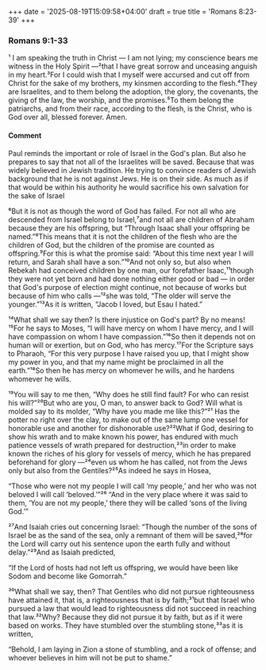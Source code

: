 +++
date = '2025-08-19T15:09:58+04:00'
draft = true
title = 'Romans 8:23-39'
+++


### Romans 9:1-33
¹ I am speaking the truth in Christ — I am not lying; my conscience bears me witness in the Holy Spirit —²that I have great sorrow and unceasing anguish in my heart.³For I could wish that I myself were accursed and cut off from Christ for the sake of my brothers,  my kinsmen according to the flesh.⁴They are Israelites, and to them belong the adoption, the glory, the covenants, the giving of the law, the worship, and the promises.⁵To them belong the patriarchs, and from their race, according to the flesh, is the Christ, who is God over all, blessed forever. Amen.

#### Comment
Paul reminds the important or role of Israel in the God's plan. But also he prepares to say that not all of the Israelites will be saved. Because that was widely believed in Jewish tradition. He trying to convince readers of Jewish background that he is not against Jews. He is on their side. As much as if that would be within his authority he would sacrifice his own salvation for the sake of Israel

 <!--NOTE: In this section he explain how it is not contradict the word of God. And brings the examples from the history of Israel-->
 ⁶But it is not as though the word of God has failed. For not all who are descended from Israel belong to Israel,⁷and not all are children of Abraham because they are his offspring, but “Through Isaac shall your offspring be named.”⁸This means that it is not the children of the flesh who are the children of God, but the children of the promise are counted as offspring.⁹For this is what the promise said: “About this time next year I will return, and Sarah shall have a son.”¹⁰And not only so, but also when Rebekah had conceived children by one man, our forefather Isaac,¹¹though they were not yet born and had done nothing either good or bad — in order that God's purpose of election might continue, not because of works but because of him who calls —¹²she was told, “The older will serve the younger.”¹³As it is written, “Jacob I loved, but Esau I hated.”

 <!--NOTE: Is the God Unjust?-->
 ¹⁴What shall we say then? Is there injustice on God's part? By no means!¹⁵For he says to Moses, “I will have mercy on whom I have mercy, and I will have compassion on whom I have compassion.”¹⁶So then it depends not on human will or exertion,  but on God, who has mercy.¹⁷For the Scripture says to Pharaoh, “For this very purpose I have raised you up, that I might show my power in you, and that my name might be proclaimed in all the earth.”¹⁸So then he has mercy on whomever he wills, and he hardens whomever he wills.

 <!--NOTE: He again speaking for Gentiles. And as much as he hates it against Jews?-->
 ¹⁹You will say to me then, “Why does he still find fault? For who can resist his will?”²⁰But who are you, O man, to answer back to God? Will what is molded say to its molder, “Why have you made me like this?”²¹ Has the potter no right over the clay, to make out of the same lump one vessel for honorable use and another for dishonorable use?²²What if God, desiring to show his wrath and to make known his power, has endured with much patience vessels of wrath prepared for destruction,²³in order to make known the riches of his glory for vessels of mercy, which he has prepared beforehand for glory —²⁴even us whom he has called, not from the Jews only but also from the Gentiles?²⁵As indeed he says in Hosea, 

“Those who were not my people I will call ‘my people,’ and her who was not beloved I will call ‘beloved.’”²⁶ “And in the very place where it was said to them, ‘You are not my people,’ there they will be called ‘sons of the living God.’”

 ²⁷And Isaiah cries out concerning Israel: “Though the number of the sons of Israel  be as the sand of the sea, only a remnant of them will be saved,²⁸for the Lord will carry out his sentence upon the earth fully and without delay.”²⁹And as Isaiah predicted, 

 “If the Lord of hosts had not left us offspring, we would have been like Sodom and become like Gomorrah.”

 ³⁰What shall we say, then? That Gentiles who did not pursue righteousness have attained it, that is, a righteousness that is by faith;³¹but that Israel who pursued a law that would lead to righteousness  did not succeed in reaching that law.³²Why? Because they did not pursue it by faith, but as if it were based on works. They have stumbled over the stumbling stone,³³as it is written, 

“Behold, I am laying in Zion a stone of stumbling, and a rock of offense; and whoever believes in him will not be put to shame.”

